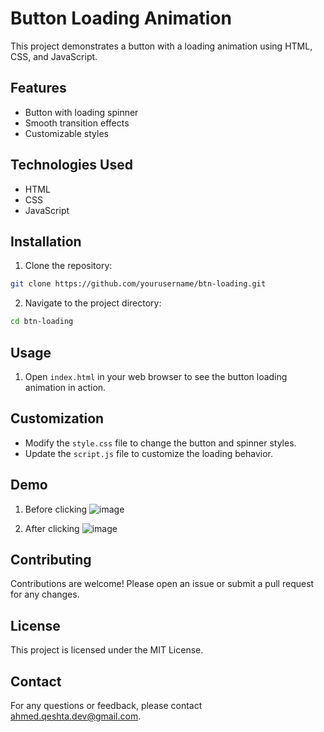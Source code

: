 # Button Loading Animation

This project demonstrates a button with a loading animation using HTML, CSS, and JavaScript.

## Features

- Button with loading spinner
- Smooth transition effects
- Customizable styles

## Technologies Used

- HTML
- CSS
- JavaScript

## Installation

1. Clone the repository:

```bash
git clone https://github.com/yourusername/btn-loading.git
```

2. Navigate to the project directory:

```bash
cd btn-loading
```

## Usage

1. Open `index.html` in your web browser to see the button loading animation in action.

## Customization

- Modify the `style.css` file to change the button and spinner styles.
- Update the `script.js` file to customize the loading behavior.

## Demo
1. Before clicking
![image](https://github.com/user-attachments/assets/82938d46-5f76-40b2-824d-b5c84f5b21cc)

2. After clicking
![image](https://github.com/user-attachments/assets/02a798e1-88d5-4cdd-b9a5-c9ad3a5afda2)



## Contributing

Contributions are welcome! Please open an issue or submit a pull request for any changes.

## License

This project is licensed under the MIT License.

## Contact

For any questions or feedback, please contact ahmed.qeshta.dev@gmail.com.
